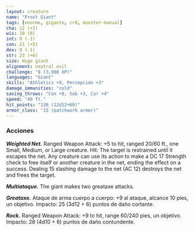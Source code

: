 ```yaml
---
layout: creature
name: "Frost Giant"
tags: [enorme, gigante, cr8, monster-manual]
cha: 12 (+1)
wis: 10 (0)
int: 9 (-1)
con: 21 (+5)
dex: 9 (-1)
str: 23 (+6)
size: Huge giant
alignment: neutral evil
challenge: "8 (3,900 XP)"
languages: "Giant"
skills: "Athletics +9, Percepción +3"
damage_immunities: "cold"
saving_throws: "Con +8, Sab +3, Car +4"
speed: "40 ft."
hit_points: "138 (12d12+60)"
armor_class: "15 (patchwork armor)"
---
```


### Acciones

***Weighted Net.*** Ranged Weapon Attack: +5 to hit, ranged 20/60 ft., one Small, Medium, or Large creature. Hit: The target is restrained until it escapes the net. Any creature can use its action to make a DC 17 Strength check to free itself or another creature in the net, ending the effect on a success. Dealing 15 slashing damage to the net (AC 12) destroys the net and frees the target.

***Multiataque.*** The giant makes two greataxe attacks.

***Greataxe.*** Ataque de arma cuerpo a cuerpo: +9 al ataque, alcance 10 pies, un objetivo. Impacto: 25 (3d12 + 6) puntos de daño cortante.

***Rock.*** Ranged Weapon Attack: +9 to hit, range 60/240 pies, un objetivo. Impacto: 28 (4d10 + 6) puntos de daño contundente.
